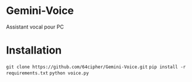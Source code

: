 # Gemini-Voice
Assistant vocal pour PC

# Installation
```git clone https://github.com/64cipher/Gemini-Voice.git```
```pip install -r requirements.txt```
```python voice.py```
